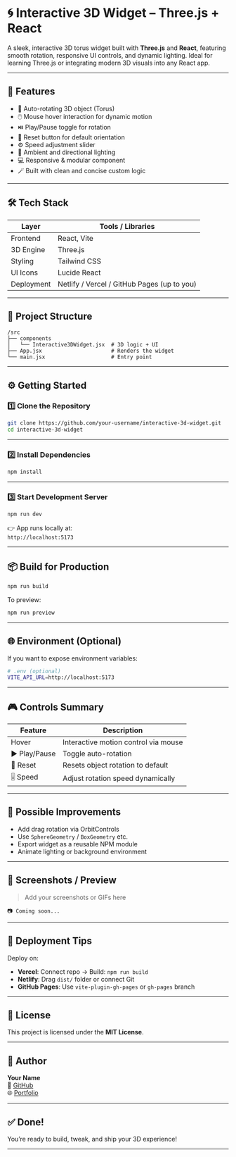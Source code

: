 # 🌀 Interactive 3D Widget – Three.js + React

A sleek, interactive 3D torus widget built with **Three.js** and **React**, featuring smooth rotation, responsive UI controls, and dynamic lighting. Ideal for learning Three.js or integrating modern 3D visuals into any React app.

---

## 🚀 Features

- 🎯 Auto-rotating 3D object (Torus)
- 🖱️ Mouse hover interaction for dynamic motion
- ⏯️ Play/Pause toggle for rotation
- 🔁 Reset button for default orientation
- ⚙️ Speed adjustment slider
- 🌈 Ambient and directional lighting
- 💻 Responsive & modular component
- 🪄 Built with clean and concise custom logic

---

## 🛠️ Tech Stack

| Layer       | Tools / Libraries                    |
|-------------|--------------------------------------|
| Frontend    | React, Vite                          |
| 3D Engine   | Three.js                             |
| Styling     | Tailwind CSS                         |
| UI Icons    | Lucide React                         |
| Deployment  | Netlify / Vercel / GitHub Pages (up to you) |

---

## 📁 Project Structure

```
/src
├── components
│   └── Interactive3DWidget.jsx  # 3D logic + UI
├── App.jsx                      # Renders the widget
└── main.jsx                     # Entry point
```

---

## ⚙️ Getting Started

### 1️⃣ Clone the Repository

```bash
git clone https://github.com/your-username/interactive-3d-widget.git
cd interactive-3d-widget
```

---

### 2️⃣ Install Dependencies

```bash
npm install
```

---

### 3️⃣ Start Development Server

```bash
npm run dev
```

👉 App runs locally at:  
`http://localhost:5173`

---

## 📦 Build for Production

```bash
npm run build
```

To preview:

```bash
npm run preview
```

---

## 🌐 Environment (Optional)

If you want to expose environment variables:

```bash
# .env (optional)
VITE_API_URL=http://localhost:5173
```

---

## 🎮 Controls Summary

| Feature         | Description                              |
|----------------|------------------------------------------|
| Hover          | Interactive motion control via mouse     |
| ▶️ Play/Pause  | Toggle auto-rotation                     |
| 🔁 Reset       | Resets object rotation to default         |
| 🎚️ Speed       | Adjust rotation speed dynamically         |

---

## 🧩 Possible Improvements

- Add drag rotation via OrbitControls
- Use `SphereGeometry` / `BoxGeometry` etc.
- Export widget as a reusable NPM module
- Animate lighting or background environment

---

## 📸 Screenshots / Preview

> Add your screenshots or GIFs here

```
📷 Coming soon...
```

---

## 🚀 Deployment Tips

Deploy on:

- **Vercel**: Connect repo → Build: `npm run build`
- **Netlify**: Drag `dist/` folder or connect Git
- **GitHub Pages**: Use `vite-plugin-gh-pages` or `gh-pages` branch

---

## 📜 License

This project is licensed under the **MIT License**.

---

## 👤 Author

**Your Name**  
🔗 [GitHub](https://github.com/your-username)  
🌐 [Portfolio](https://yourportfolio.com)

---

## ✅ Done!

You’re ready to build, tweak, and ship your 3D experience!

---
